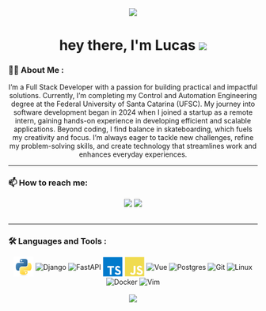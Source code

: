 <div id="header" align="center">
<img src="https://media0.giphy.com/media/v1.Y2lkPTc5MGI3NjExNHdwaHd5cGNydG11ZjR4b3ZubWNibGd3cTlnMDhheDhjaHkwZnZpbyZlcD12MV9pbnRlcm5hbF9naWZfYnlfaWQmY3Q9Zw/xoicctrOv5aGw6mCZi/giphy.gif" width=100/>
</div>
<h1 align="center">
  hey there, I'm Lucas
  <img src="https://media.giphy.com/media/hvRJCLFzcasrR4ia7z/giphy.gif" width="30px"/>
</h1>

### :man_technologist: About Me :
<p align="center">I’m a Full Stack Developer with a passion for building practical and impactful solutions. Currently, I’m completing my Control and Automation Engineering degree at the Federal University of Santa Catarina (UFSC). My journey into software development began in 2024 when I joined a startup as a remote intern, gaining hands-on experience in developing efficient and scalable applications.
Beyond coding, I find balance in skateboarding, which fuels my creativity and focus. I’m always eager to tackle new challenges, refine my problem-solving skills, and create technology that streamlines work and enhances everyday experiences.</p>

---

### :mailbox: How to reach me:
<div align="center">
  <a href = "mailto:borgesbfx@gmail.com"><img src="https://img.shields.io/badge/-Gmail-%23333?style=for-the-badge&logo=gmail&logoColor=white" target="_blank"></a>
  <a href="https://www.linkedin.com/in/lucasbfx/" target="_blank"><img src="https://img.shields.io/badge/-LinkedIn-%230077B5?style=for-the-badge&logo=linkedin&logoColor=white" target="_blank"></a> 
</div><br>

---

### :hammer_and_wrench: Languages and Tools :
<div style="display: inline_block" align="center">
  <img margin-right="3" align="center" alt="Python" height="40" width="40" src="https://raw.githubusercontent.com/devicons/devicon/master/icons/python/python-original.svg">
  <img margin-right="3" align="center" alt="Django" height="40" width="40" src="https://devicons.railway.com/i/django.svg">
  <img margin-right="3" align="center" alt="FastAPI" height="40" width="40" src="https://devicons.railway.com/i/fastapi.svg">
  <img margin-right="3" align="center" alt="Typescript" height="40" width="40" src="https://raw.githubusercontent.com/devicons/devicon/master/icons/typescript/typescript-original.svg">
  <img margin-right="3" align="center" alt="JavaScript" height="40" width="40" src="https://raw.githubusercontent.com/devicons/devicon/master/icons/javascript/javascript-plain.svg">
  <img margin-right="3" align="center" alt="Vue" height="40" width="40" src="https://devicons.railway.com/i/vuejs.svg">
  <img margin-right="3" align="center" alt="Postgres" height="40" width="40" src="https://devicons.railway.com/i/postgresql.svg">
  <img margin-right="3" align="center" alt="Git" height="40" width="40" src="https://devicons.railway.com/i/git.svg">
  <img margin-right="3" align="center" alt="Linux" height="40" width="40" src="https://devicons.railway.com/i/linux.svg">
  <img margin-right="3" align="center" alt="Docker" height="40" width="40" src="https://devicons.railway.com/i/docker.svg">
  <img margin-right="3" align="center" alt="Vim" height="40" width="40" src="https://devicons.railway.com/i/vim.svg">
</div><br>


<div align="center"">
  <div>
  <img src="https://github-readme-stats.vercel.app/api/top-langs/?username=LdeLudwig&layout=compact&theme=vision-friendly-dark" />  
  </div>
</div>
